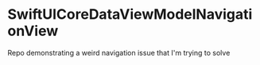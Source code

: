 # SwiftUICoreDataViewModelNavigationView

Repo demonstrating a weird navigation issue that I'm trying to solve

